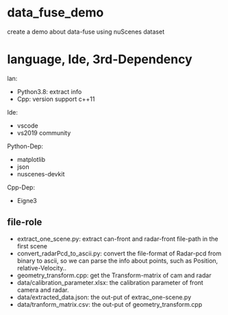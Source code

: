 # data_fuse_demo
create a demo about data-fuse using nuScenes dataset

# language, Ide, 3rd-Dependency
lan:
- Python3.8: extract info
- Cpp: version support c++11

Ide:
- vscode
- vs2019 community

Python-Dep:
- matplotlib
- json
- nuscenes-devkit

Cpp-Dep:
- Eigne3

## file-role
- extract_one_scene.py: extract can-front and radar-front file-path in the first scene
- convert_radarPcd_to_ascii.py: convert the file-format of Radar-pcd from binary to ascii, so we can parse the info about points, such as Position, relative-Velocity..
- geometry_transform.cpp: get the Transform-matrix of cam and radar
- data/calibration_parameter.xlsx: the calibration parameter of front camera and radar.
- data/extracted_data.json: the out-put of extrac_one-scene.py
- data/tranform_matrix.csv: the out-put of geometry_transform.cpp